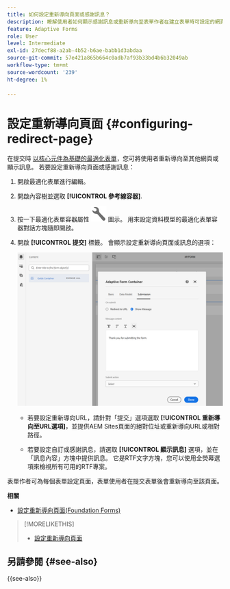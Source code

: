 ```yaml
---
title: 如何設定重新導向頁面或感謝訊息？
description: 瞭解使用者如何顯示感謝訊息或重新導向至表單作者在建立表單時可設定的網頁。
feature: Adaptive Forms
role: User
level: Intermediate
exl-id: 27decf88-a2ab-4b52-b6ae-babb1d3abdaa
source-git-commit: 57e421a865b664c0adb7af93b33bd4b6b32049ab
workflow-type: tm+mt
source-wordcount: '239'
ht-degree: 1%

---
```


# 設定重新導向頁面 {#configuring-redirect-page}

在提交時 [以核心元件為基礎的最適化表單](creating-adaptive-form-core-components.md)，您可將使用者重新導向至其他網頁或顯示訊息。 若要設定重新導向頁面或感謝訊息：

1. 開啟最適化表單進行編輯。
1. 開啟內容樹並選取 **[!UICONTROL 參考線容器]**.
1. 按一下最適化表單容器屬性 ![最適化表單容器屬性](/help/forms/assets/configure-icon.svg) 圖示。 用來設定資料模型的最適化表單容器對話方塊隨即開啟。
1. 開啟 **[!UICONTROL 提交]** 標籤。 會顯示設定重新導向頁面或訊息的選項：

   ![指南容器的提交對話方塊，用於設定重新導向頁面或訊息](/help/forms/assets/adaptive-forms-core-components-redirect-page-or-thank-you-message.png)

   * 若要設定重新導向URL，請針對「提交」選項選取 **[!UICONTROL 重新導向至URL選項]**，並提供AEM Sites頁面的絕對位址或重新導向URL或相對路徑。

   * 若要設定自訂或感謝訊息，請選取 **[!UICONTROL 顯示訊息]** 選項，並在「訊息內容」方塊中提供訊息。 它是RTF文字方塊，您可以使用全熒幕選項來檢視所有可用的RTF專案。

表單作者可為每個表單設定頁面，表單使用者在提交表單後會重新導向至該頁面。

**相關**

* [設定重新導向頁面(Foundation Forms)](configuring-redirect-page.md)

>[!MORELIKETHIS]
>
>* [設定重新導向頁面](/help/forms/configuring-redirect-page.md)

## 另請參閱 {#see-also}

{{see-also}}